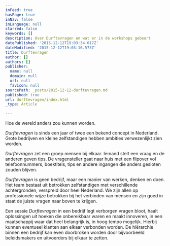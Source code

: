 ```yaml
---
inFeed: true
hasPage: true
inNav: false
inLanguage: null
starred: false
keywords: []
description: Over Durftevragen en wat er in de workshops gebeurt
datePublished: '2015-12-12T19:03:34.017Z'
dateModified: '2015-12-12T19:03:16.573Z'
title: Durftevragen
author: []
authors: []
publisher:
  name: null
  domain: null
  url: null
  favicon: null
sourcePath: _posts/2015-12-12-durftevragen.md
published: true
url: durftevragen/index.html
_type: Article

---
```

Hoe de wereld anders zou kunnen worden.

_Durftevragen_ is sinds een jaar of twee een bekend concept in Nederland. Grote bedrijven en kleine zelfstandigen hebben ambities verwezenlijkt zien worden.

_Durftevragen_ zet een groep mensen bij elkaar. Iemand stelt een vraag en de anderen geven tips. De vragensteller gaat naar huis met een flipover vol telefoonnummers, boektitels, tips en andere ingangen die anders gesloten zouden blijven.

_Durftevragen_ is geen bedrijf, maar een manier van werken, denken en doen. Het team bestaat uit betrokken zelfstandigen met verschillende achtergronden, verspreid door heel Nederland. We zijn allen op professionele wijze betrokken bij het verbinden van mensen en zijn goed in staat de juiste vragen naar boven te krijgen.

Een sessie _Durftevragen_ in een bedrijf legt verborgen vragen bloot, haalt oplossingen uit hoeken die onbereikbaar waren en maakt innoveren, in een maatschappij waar dat heel belangrijk is, in hoog tempo mogelijk. Hierbij kunnen eventueel klanten aan elkaar verbonden worden. De hiërarchie binnen een bedrijf kan even doorbroken worden door bijvoorbeeld beleidsmakers en uitvoerders bij elkaar te zetten.